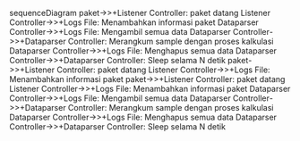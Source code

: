 sequenceDiagram
paket->>+Listener Controller: paket datang
Listener Controller->>+Logs File: Menambahkan informasi paket
Dataparser Controller->>+Logs File: Mengambil semua data
Dataparser Controller->>+Dataparser Controller: Merangkum sample dengan proses kalkulasi
Dataparser Controller->>+Logs File: Menghapus semua data
Dataparser Controller->>+Dataparser Controller: Sleep selama N detik
paket->>+Listener Controller: paket datang
Listener Controller->>+Logs File: Menambahkan informasi paket
paket->>+Listener Controller: paket datang
Listener Controller->>+Logs File: Menambahkan informasi paket
Dataparser Controller->>+Logs File: Mengambil semua data
Dataparser Controller->>+Dataparser Controller: Merangkum sample dengan proses kalkulasi
Dataparser Controller->>+Logs File: Menghapus semua data
Dataparser Controller->>+Dataparser Controller: Sleep selama N detik
